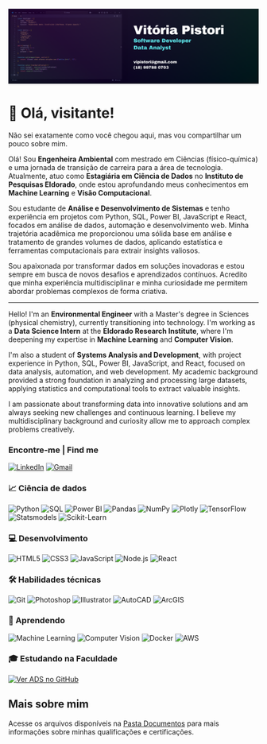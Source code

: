 ![capa](https://github.com/vitoriapguimaraes/vitoriapguimaraes/blob/main/image/Capa.png)

# 👋 Olá, visitante!
Não sei exatamente como você chegou aqui, mas vou compartilhar um pouco sobre mim. 

<p>Olá! Sou <strong>Engenheira Ambiental</strong> com mestrado em Ciências (físico-química) e uma jornada de transição de carreira para a área de tecnologia. Atualmente, atuo como <strong>Estagiária em Ciência de Dados</strong> no <strong>Instituto de Pesquisas Eldorado</strong>, onde estou aprofundando meus conhecimentos em <strong>Machine Learning</strong> e <strong>Visão Computacional</strong>.</p>
<p>Sou estudante de <strong>Análise e Desenvolvimento de Sistemas</strong> e tenho experiência em projetos com Python, SQL, Power BI, JavaScript e React, focados em análise de dados, automação e desenvolvimento web. Minha trajetória acadêmica me proporcionou uma sólida base em análise e tratamento de grandes volumes de dados, aplicando estatística e ferramentas computacionais para extrair insights valiosos.</p>
<p>Sou apaixonada por transformar dados em soluções inovadoras e estou sempre em busca de novos desafios e aprendizados contínuos. Acredito que minha experiência multidisciplinar e minha curiosidade me permitem abordar problemas complexos de forma criativa.</p>

---

<p>Hello! I'm an <strong>Environmental Engineer</strong> with a Master's degree in Sciences (physical chemistry), currently transitioning into technology. I'm working as a <strong>Data Science Intern</strong> at the <strong>Eldorado Research Institute</strong>, where I'm deepening my expertise in <strong>Machine Learning</strong> and <strong>Computer Vision</strong>.</p>
<p>I'm also a student of <strong>Systems Analysis and Development</strong>, with project experience in Python, SQL, Power BI, JavaScript, and React, focused on data analysis, automation, and web development. My academic background provided a strong foundation in analyzing and processing large datasets, applying statistics and computational tools to extract valuable insights.</p>
<p>I am passionate about transforming data into innovative solutions and am always seeking new challenges and continuous learning. I believe my multidisciplinary background and curiosity allow me to approach complex problems creatively.</p>


### Encontre-me | Find me

<a href="https://www.linkedin.com/in/vitoriapguimaraes/"><img src="https://img.shields.io/badge/-in/vitoriapguimaraes-0077B5?style=for-the-badge" alt="LinkedIn"/></a> 
<a href="mailto:vipistori@gmail.com"><img src="https://img.shields.io/badge/-vipistori@gmail.com-D14836?style=for-the-badge" alt="Gmail"/></a>

### 📈 Ciência de dados
![Python](https://img.shields.io/badge/-Python-000000?style=for-the-badge&logo=python&logoColor=white)
![SQL](https://img.shields.io/badge/-SQL-000000?style=for-the-badge&logo=sqlite&logoColor=white)
![Power BI](https://img.shields.io/badge/-Power_BI-000000?style=for-the-badge)
![Pandas](https://img.shields.io/badge/-Pandas-000000?style=for-the-badge&logo=pandas&logoColor=white)
![NumPy](https://img.shields.io/badge/-NumPy-000000?style=for-the-badge&logo=numpy&logoColor=white)
![Plotly](https://img.shields.io/badge/-Plotly-000000?style=for-the-badge&logo=plotly&logoColor=white)
![TensorFlow](https://img.shields.io/badge/-TensorFlow-000000?style=for-the-badge&logo=tensorflow&logoColor=white)
![Statsmodels](https://img.shields.io/badge/-Statsmodels-000000?style=for-the-badge)
![Scikit-Learn](https://img.shields.io/badge/-Scikit_Learn-000000?style=for-the-badge&logo=scikitlearn&logoColor=white)

### 💻 Desenvolvimento
![HTML5](https://img.shields.io/badge/-HTML5-000000?style=for-the-badge&logo=html5&logoColor=white)
![CSS3](https://img.shields.io/badge/-CSS3-000000?style=for-the-badge&logo=css3&logoColor=white)
![JavaScript](https://img.shields.io/badge/-JavaScript-000000?style=for-the-badge&logo=javascript&logoColor=white)
![Node.js](https://img.shields.io/badge/-Node.js-000000?style=for-the-badge&logo=node.js&logoColor=white)
![React](https://img.shields.io/badge/-React-000000?style=for-the-badge&logo=react&logoColor=white)

### 🛠 Habilidades técnicas
![Git](https://img.shields.io/badge/-Git-000000?style=for-the-badge&logo=git&logoColor=white)
![Photoshop](https://img.shields.io/badge/-Photoshop-000000?style=for-the-badge&logo=adobephotoshop&logoColor=white)
![Illustrator](https://img.shields.io/badge/-Illustrator-000000?style=for-the-badge&logo=adobeillustrator&logoColor=white)
![AutoCAD](https://img.shields.io/badge/-AutoCAD-000000?style=for-the-badge&logo=autocad&logoColor=white)
![ArcGIS](https://img.shields.io/badge/-ArcGIS-000000?style=for-the-badge&logo=arcgis&logoColor=white)

### 📓 Aprendendo
![Machine Learning](https://img.shields.io/badge/-Machine_Learning-000000?style=for-the-badge&logo=scikitlearn&logoColor=white)
![Computer Vision](https://img.shields.io/badge/-Computer_Vision-000000?style=for-the-badge)
![Docker](https://img.shields.io/badge/-Docker-000000?style=for-the-badge&logo=docker&logoColor=white)
![AWS](https://img.shields.io/badge/-AWS-000000?style=for-the-badge&logo=amazonwebservices&logoColor=white)

### 🎓 Estudando na Faculdade
[![Ver ADS no GitHub](https://img.shields.io/badge/Ver%20ADS%20no%20GitHub-gray?style=for-the-badge)](https://github.com/vitoriapguimaraes/ADS)

## Mais sobre mim
Acesse os arquivos disponíveis na [Pasta Documentos](https://github.com/vitoriapguimaraes/vitoriapguimaraes/tree/main/DOCUMENTOS) para mais informações sobre minhas qualificações e certificações.

<!-- 

![Resume](https://github.com/vitoriapguimaraes/vitoriapguimaraes/blob/main/image/ResumeImg-VitoriaPistori-v1.png)

<p>:bookmark_tabs: Estatísticas:</p>
<div style="display: flex; align-items: center;">
    <img src="https://github-readme-stats.vercel.app/api?username=vitoriapguimaraes&show_icons=true&locale=en" alt="vitoriapguimaraes" style="margin-right: 20px;"/>
    <img src="https://github-readme-stats.vercel.app/api/top-langs?username=vitoriapguimaraes&show_icons=true&locale=en&layout=compact" alt="vitoriapguimaraes"/>
</div>

-->
